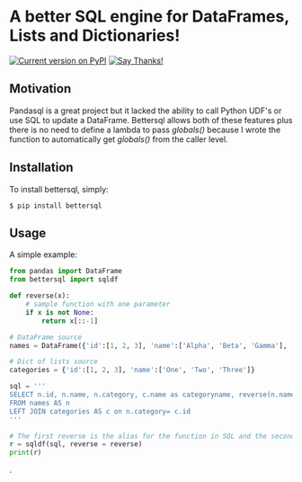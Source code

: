 A better SQL engine for DataFrames, Lists and Dictionaries!
=====================================
[![Current version on PyPI](http://img.shields.io/pypi/v/bettersql.svg)](https://pypi.org/project/bettersql/)
[![Say Thanks!](https://img.shields.io/badge/Say%20Thanks-!-1EAEDB.svg)](https://saythanks.io/to/joey@me.com)

Motivation
----------

Pandasql is a great project but it lacked the ability to call Python UDF's or use SQL to update a DataFrame. 
Bettersql allows both of these features plus there is no need to define a lambda to pass *globals()* because
I wrote the function to automatically get *globals()* from the caller level.

Installation
------------

To install bettersql, simply:

```console
$ pip install bettersql
```

Usage
-----

A simple example:

```python
from pandas import DataFrame
from bettersql import sqldf

def reverse(x):
    # sample function with one parameter
    if x is not None:
        return x[::-1]

# DataFrame source
names = DataFrame({'id':[1, 2, 3], 'name':['Alpha', 'Beta', 'Gamma'], 'category':[1, 2, 2]})    

# Dict of lists source
categories = {'id':[1, 2, 3], 'name':['One', 'Two', 'Three']}

sql = '''
SELECT n.id, n.name, n.category, c.name as categoryname, reverse(n.name) as reverse
FROM names AS n
LEFT JOIN categories AS c on n.category= c.id
'''

# The first reverse is the alias for the function in SQL and the second reverse is a reference to the Python UDF
r = sqldf(sql, reverse = reverse) 
print(r)
```

.
